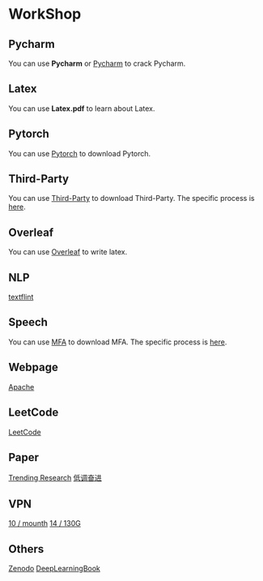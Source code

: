 # WorkShop

## Pycharm
You can use **Pycharm** or [Pycharm](https://key.words.run/cn/) to crack Pycharm.

## Latex
You can use **Latex.pdf** to learn about Latex.

## Pytorch
You can use [Pytorch](https://download.pytorch.org/whl/torch_stable.html) to download Pytorch.

## Third-Party
You can use [Third-Party](http://mirrors.aliyun.com/pypi/simple/) to download Third-Party. The specific process is [here](https://www.cnblogs.com/realwuxiong/p/13410291.html).

## Overleaf
You can use [Overleaf](https://cn.overleaf.com/) to write latex.

## NLP
[textflint](https://www.textflint.io/textflint)

## Speech
You can use [MFA](https://github.com/965694547/Montreal-Forced-Aligner) to download MFA. The specific process is [here](https://www.cnblogs.com/holaworld/p/14615530.html).

## Webpage
[Apache](https://echarts.apache.org/zh/index.html)

## LeetCode
[LeetCode](https://leetcode.cn/problemset/all/?difficulty=EASY&page=1)

## Paper
[Trending Research](https://paperswithcode.com/)
[低调奋进](http://yqli.tech/page/tts_paper.html#row-4)

## VPN
[10 / mounth](https://www.mjjloc.com/sites/1309.html)
[14 / 130G](https://mojie.me/#/dashboard)

## Others
[Zenodo](https://zenodo.org/login/?next=https%3A%2F%2Fzenodo.org%2Fdeposit%2F4768738)
[DeepLearningBook](https://discoverml.github.io/simplified-deeplearning/)


